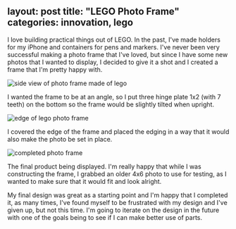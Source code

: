 layout: post
title:  "LEGO Photo Frame"
categories: innovation, lego 
---


I love building practical things out of LEGO. In the past, I've made holders for my iPhone and containers for pens and markers. I've never been very successful making a photo frame that I've loved, but since I have some new photos that I wanted to display, I decided to give it a shot and I created a frame that I'm pretty happy with. 

![side view of photo frame made of lego](/tanyaselvog.github.io/assets/backsideBlue.jpg)

I wanted the frame to be at an angle, so I put three hinge plate 1x2 (with 7 teeth) on the bottom so the frame would be slightly tilted when upright. 

![edge of lego photo frame](/tanyaselvog.github.io/assets/edgeBlue.jpg)

I covered the edge of the frame and placed the edging in a way that it would also make the photo be set in place. 

![completed photo frame](/tanyaselvog.github.io/assets/blueFrameDisplay.jpg)

The final product being displayed. I'm really happy that while I was constructing the frame, I grabbed an older 4x6 photo to use for testing, as I wanted to make sure that it would fit and look alright.

My final design was great as a starting point and I'm happy that I completed it, as many times, I've found myself to be frustrated with my design and I've given up, but not this time. I'm going to iterate on the design in the future with one of the goals being to see if I can make better use of parts. 